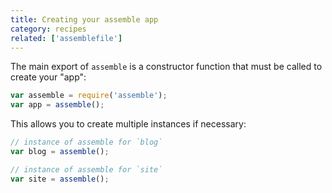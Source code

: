 ```yaml
---
title: Creating your assemble app
category: recipes
related: ['assemblefile']
---
```


The main export of `assemble` is a constructor function that must be called to create your "app":

```js
var assemble = require('assemble');
var app = assemble();
```

This allows you to create multiple instances if necessary:

```js
// instance of assemble for `blog`
var blog = assemble();

// instance of assemble for `site`
var site = assemble();
```

